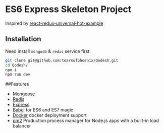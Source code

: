 # ES6 Express Skeleton Project
Inspired by [react-redux-universal-hot-example](https://github.com/erikras/react-redux-universal-hot-example)
## Installation
Need install `mongodb` & `redis` service first.

```bash
git clone git@github.com:tearsofphoenix/Qodesh.git
cd Qodesh/
npm i
npm run dev
```

##Features
* [Mongoose](https://github.com/Automattic/mongoose)
* [Redis](https://github.com/antirez/redis)
* [Express](http://expressjs.com)
* [Babel](http://babeljs.io) for ES6 and ES7 magic
* [Docker](http://www.docker.com/) docker deployment support
* [pm2](https://github.com/Unitech/pm2) Production process manager for Node.js apps with a built-in load balancer

